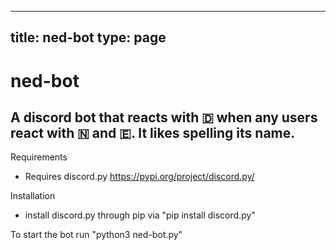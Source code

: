 
---
title: ned-bot
type: page
---
# ned-bot
## A discord bot that reacts with 🇩 when any users react with 🇳 and 🇪. It likes spelling its name.
Requirements
- Requires discord.py https://pypi.org/project/discord.py/

Installation
- install discord.py through pip via "pip install discord.py"

To start the bot run "python3 ned-bot.py"


